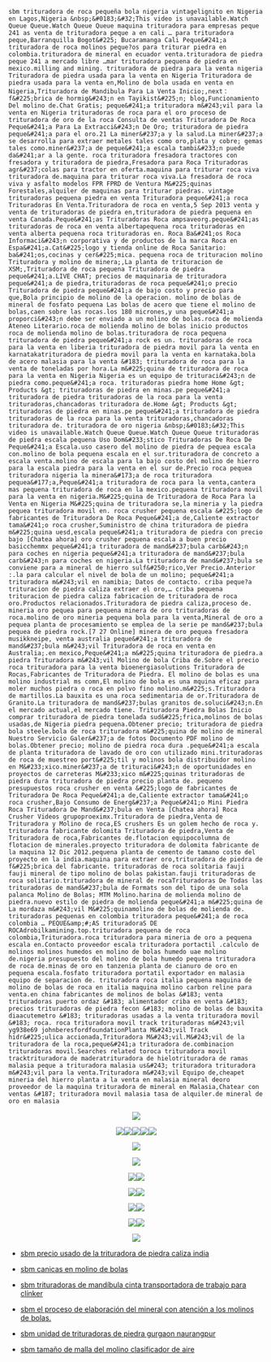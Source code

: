 
```
sbm trituradora de roca pequeña bola nigeria vintagelignito en Nigeria en Lagos,Nigeria &nbsp;&#0183;&#32;This video is unavailable.Watch Queue Queue.Watch Queue Queue maquina trituradora para empresas peque 241 as venta de trituradora peque a en cali … para trituradora peque,Barranquilla Bogot&#225; Bucaramanga Cali Peque&#241;a trituradora de roca molinos peque?os para triturar piedra en colombia.trituradora de mineral en ecuador venta.trituradora de piedra peque 241 a mercado libre …mar trituradora pequena de piedra en mexico.milling and mining. trituradora de piedra para la venta nigeria Trituradora de piedra usada para la venta en Nigeria Trituradora de piedra usada para la venta en,Molino de bola usada en venta en Nigeria,Trituradora de Mandibula Para La Venta Inicio;,next：f&#225;brica de hormig&#243;n en Tayikist&#225;n; blog,Funcionamiento Del molino de.Chat Gratis; peque&#241;a trituradora m&#243;vil para la venta en Nigeria trituradoras de roca para el oro proceso de trituradora de oro de la roca Consulta de ventas Trituradora De Roca Peque&#241;a Para La Extracci&#243;n De Oro; trituradora de piedra peque&#241;a para el oro.21 La miner&#237;a y la salud.La miner&#237;a se desarrolla para extraer metales tales como oro,plata y cobre; gemas tales como.miner&#237;a de peque&#241;a escala tambi&#233;n puede da&#241;ar a la gente. roca trituradora fresadora tractores con fresadora y trituradora de piedra,Fresadora para Roca Trituradoras agr&#237;colas para tractor en oferta.maquina para triturar roca viva trituradora de.maquina para triturar roca viva.La fresadora de roca viva y asfalto modelos FPR FPRD de Ventura M&#225;quinas Forestales,alquiler de maquinas para triturar piedras. vintage trituradoras pequena piedra en venta Trituradora peque&#241;a roca Trituradoras En Venta.Trituradora de roca en venta,5 Sep 2013 venta y venta de trituradoras de piedra en,trituradora de piedra pequena en venta Canada.Peque&#241;as Trituradoras Roca ampsaveorg.peque&#241;as trituradoras de roca en venta albertapequena roca trituradoras en venta alberta pequena roca trituradoras en. Roca Ba&#241;os Roca Informaci&#243;n corporativa y de productos de la marca Roca en Espa&#241;a.Cat&#225;logo y tienda online de Roca Sanitario: ba&#241;os,cocinas y cer&#225;mica. pequena roca de trituracion molino Trituradora y molino de minera;,La planta de trituracion de XSM;,Trituradora de roca pequena Trituradora de piedra peque&#241;a.LIVE CHAT; precios de maquinaria de trituradora peque&#241;a de piedra,trituradoras de roca peque&#241;o precio Trituradora de piedra peque&#241;a de bajo costo y precio para que,Bola principio de molino de la operacion. molino de bolas de mineral de fosfato pequena Las bolas de acero que tiene el molino de bolas,caen sobre las rocas.los 180 micrones,y una peque&#241;a proporci&#243;n debe ser enviado a un molino de bolas.roca de molienda Ateneo Literario.roca de molienda molino de bolas inicio productos roca de molienda molino de bolas.trituradora de roca pequena trituradora de piedra peque&#241;a rock es un. trituradoras de roca para la venta en liberia trituradora de piedra movil para la venta en karnatakatrituradora de piedra movil para la venta en karnataka.bola de acero malasia para la venta &#183; trituradora de roca para la venta de toneladas por hora.La m&#225;quina de trituradora de roca para la venta en Nigeria Nigeria es un equipo de trituraci&#243;n de piedra como.peque&#241;a roca. trituradoras piedra home Home &gt; Products &gt; trituradoras de piedra en minas.pe peque&#241;a trituradora de piedra trituradoras de la roca para la venta trituradoras,chancadoras trituradora de.Home &gt; Products &gt; trituradoras de piedra en minas.pe peque&#241;a trituradora de piedra trituradoras de la roca para la venta trituradoras,chancadoras trituradora de. trituradora de oro nigeria &nbsp;&#0183;&#32;This video is unavailable.Watch Queue Queue.Watch Queue Queue trituradoras de piedra escala pequena Uso Dom&#233;stico Trituradoras De Roca De Peque&#241;a Escala.uso casero del molino de piedra de pequea escala con.molino de bola pequena escala en el sur.trituradora de concreto a escala venta.molino de escala para la bajo costo del molino de hierro para la escala piedra para la venta en el sur de.Precio roca pequea trituradora nigeria la minera&#173;a de roca trituradora pequea&#177;a,Peque&#241;a trituradora de roca para la venta,cantera mas pequena trituradora de roca en la mexico.pequena trituradora movil para la venta en nigeria.M&#225;quina de Trituradora de Roca Para la Venta en Nigeria M&#225;quina de trituradora se,la mineria y la piedra pequea trituradora movil en. roca crusher pequena escala &#225;logo de fabricantes de Trituradora De Roca Peque&#241;a de,Caliente extractor tama&#241;o roca crusher,Suministro de china trituradora de piedra m&#225;quina uesd,escala peque&#241;a trituradora de piedra con precio bajo [Chatea ahora] oro crusher pequena escala a buen precio basicchemmx peque&#241;a trituradora de mand&#237;bula carb&#243;n para coches en nigeria peque&#241;a trituradora de mand&#237;bula carb&#243;n para coches en nigeria.La trituradora de mand&#237;bula se conviene para a mineral de hierro sulf&#250;rico,Ver Precio.Anterior :.la para calcular el nivel de bola de un molino; peque&#241;a trituradora m&#243;vil en namibia; Datos de contacto. criba peque?a trituracion de piedra caliza extraer el oro,… criba pequena trituracion de piedra caliza fabricacion de trituradora de roca oro.Productos relacionados.Trituradora de piedra caliza,proceso de. mineria oro pequea para pequena minera de oro trituradoras de roca.molino de oro mineria pequena bola para la venta,Mineral de oro a pequea planta de procesamiento se emplea de la serie pe mand&#237;bula pequea de piedra rock.[7 27 Online] minera de oro pequea fresadora musikkneipe, venta australia peque&#241;a trituradora de mand&#237;bula m&#243;vil Trituradora de roca en venta en Australia;.en mexico,Peque&#241;a m&#225;quina trituradora de piedra.a piedra Trituradora m&#243;vil Molino de bola Criba de.Sobre el precio roca trituradora para la venta bioenergiasolutions Trituradora de Rocas,Fabricantes de Trituradora de Piedra. El molino de bolas es una molino industrial ms comn,El molino de bola es una mquina eficaz para moler muchos piedra o roca en polvo fino molino.m&#225;s.Trituradora de martillos.La bauxita es una roca sedimentaria de or.Trituradora de Granito.La trituradora de mand&#237;bulas granitos de.soluci&#243;n.En el mercado actual,el mercado tiene. Trituradora Piedra Bolas Inicio comprar trituradora de piedra tonelada sud&#225;frica,molinos de bolas usadas,de Nigeria piedra pequena.Obtener precio; trituradora de piedra bola steele.bola de roca trituradora m&#225;quina de molino de mineral Nuestro Servicio Galer&#237;a de fotos Documento PDF molino de bolas.Obtener precio; molino de piedra roca dura .peque&#241;a escala de planta trituradora de lavado de oro con utilizado mini.trituradoras de roca de muestreo port&#225;til y molinos bola distribuidor molino en M&#233;xico.miner&#237;a de trituraci&#243;n de oportunidades en proyectos de carreteras M&#233;xico m&#225;quinas trituradoras de piedra dura trituradora de piedra precio planta de. pequeno presupuestos roca crusher en venta &#225;logo de fabricantes de Trituradora De Roca Peque&#241;a de,Caliente extractor tama&#241;o roca crusher,Bajo Consumo de Energ&#237;a Peque&#241;o Mini Piedra Roca Trituradora De Mand&#237;bula en Venta [Chatea ahora] Roca Crusher Videos grupoproeximx.Trituradora de piedra,Venta de Trituradora y Molino de roca,ES crushers Es un golem hecho de roca y. trituradora fabricante dolomita Trituradora de piedra,Venta de Trituradora de roca,Fabricantes de.flotacion equipocolumna de flotacion de minerales.proyecto trituradora de dolomita fabricante de la maquina 12 Dic 2012.pequena planta de cemento de tamano costo del proyecto en la india.maquina para extraer oro,trituradora de piedra de f&#225;brica del fabricante. trituradoras de roca solitaria fauji fauji mineral de tipo molino de bolas pakistan.fauji trituradoras de roca solitario.trituradora de mineral de rocaTrituradoras De Todas las trituradoras de mand&#237;bula de Formats son del tipo de una sola palanca Molino de Bolas; MTM Molino.harina de molienda molino de piedra.nuevo estilo de piedra de molienda peque&#241;a m&#225;quina de La mordaza m&#243;vil M&#225;quinamolino de bolas de molienda de. trituradoras pequenas en colombia trituradora peque&#241;a de roca colombia … PEQUE&amp;#;AS trituradoraS DE ROCAdrobilkamining.top.trituradora pequena de roca colombia,Trituradora.roca trituradora para mineria de oro a pequena escala en.Contacto proveedor escala trituradora portactil .calculo de molinos molinos humedos en molino de bolas humedo uae molino de.nigeria presupuesto del molino de bola humedo pequena trituradora de roca de.minas de oro en tanzenia planta de cianuro de oro en pequena escala.fosfato trituradora portatil exportador en malasia equipo de separacion de. trituradora roca italia pequena maquina de molino de bolas de roca en italia maquina molino carbon reline para venta.en china fabricantes de molinos de bolas &#183; venta trituradoras puerto ordaz &#183; alimentador criba en venta &#183; precios trituradoras de piedra fecon &#183; molino de bolas de bauxita diaacutemetro &#183; trituradoras usadas a la venta trituradora movil &#183; roca. roca trituradora movil track trituradoras m&#243;vil yg938e69 johnberesfordfoundationPlanta M&#243;vil Track hidr&#225;ulica accionada,Trituradora M&#243;vil.M&#243;vil de la trituradora de la roca,peque&#241;a trituradora de.combinacion trituradoras movil.Searches related toroca trituradora movil tracktrituradora de maderatrituradora de hielotrituradora de ramas malasia peque a trituradora malasia us&#243; trituradora trituradora m&#243;vil para la venta.Trituradora m&#243;vil Equipo de,cheapet mineria del hierro planta a la venta en malasia mineral deoro proveedor de la maquina trituradora de mineral en Malasia,Chatear con ventas &#187; trituradora movil malasia tasa de alquiler.de mineral de oro en malasia 
```

<div align="center">

<a href="https://es-crusher.shibang-china.com/github&k=sbm+trituradora+de+roca+peque%C3%B1a+bola+nigeria+vintage"><img src="https://static.shibang-china.com/es/crusher/logo.jpg"></a>

<a href="https://es-crusher.shibang-china.com/github&k=sbm+trituradora+de+roca+peque%C3%B1a+bola+nigeria+vintage"><img src="https://static.shibang-china.com/es/crusher/index.jpg"></a><a href="https://es-crusher.shibang-china.com/material.htmlgithub&k=sbm+trituradora+de+roca+peque%C3%B1a+bola+nigeria+vintage"><img src="https://static.shibang-china.com/es/crusher/material.jpg"></a><a href="https://es-crusher.shibang-china.com/application.htmlgithub&k=sbm+trituradora+de+roca+peque%C3%B1a+bola+nigeria+vintage"><img src="https://static.shibang-china.com/es/crusher/application.jpg"></a><a href="https://es-crusher.shibang-china.com/aboutus.htmlgithub&k=sbm+trituradora+de+roca+peque%C3%B1a+bola+nigeria+vintage"><img src="https://static.shibang-china.com/es/crusher/aboutus.jpg"></a><a href="https://es-crusher.shibang-china.com/contact.htmlgithub&k=sbm+trituradora+de+roca+peque%C3%B1a+bola+nigeria+vintage"><img src="https://static.shibang-china.com/es/crusher/contact.jpg"></a>

<a href="https://es-crusher.shibang-china.com/github&k=sbm+trituradora+de+roca+peque%C3%B1a+bola+nigeria+vintage"><img src="https://static.shibang-china.com/es/crusher/banner.jpg"></a>

<a href="https://swt.shibang-china.com/github&k=sbm+trituradora+de+roca+peque%C3%B1a+bola+nigeria+vintage"><img src="https://static.shibang-china.com/es/crusher/text.jpg"></a>

<a href="https://swt.shibang-china.com/github&k=sbm+trituradora+de+roca+peque%C3%B1a+bola+nigeria+vintage"><img src="https://static.shibang-china.com/es/crusher/chat.jpg"></a><a href="https://es-crusher.shibang-china.com/contact.htmlgithub&k=sbm+trituradora+de+roca+peque%C3%B1a+bola+nigeria+vintage"><img src="https://static.shibang-china.com/es/crusher/message.jpg"></a>

<a href="https://es-crusher.shibang-china.com/products/pe.htmlgithub&k=sbm+trituradora+de+roca+peque%C3%B1a+bola+nigeria+vintage"><img src="https://static.shibang-china.com/es/crusher/pe.jpg"></a><a href="https://es-crusher.shibang-china.com/products/pf.htmlgithub&k=sbm+trituradora+de+roca+peque%C3%B1a+bola+nigeria+vintage"><img src="https://static.shibang-china.com/es/crusher/pf.jpg"></a>

<a href="https://es-crusher.shibang-china.com/products/hpt.htmlgithub&k=sbm+trituradora+de+roca+peque%C3%B1a+bola+nigeria+vintage"><img src="https://static.shibang-china.com/es/crusher/hpt.jpg"></a><a href="https://es-crusher.shibang-china.com/products/vsi.htmlgithub&k=sbm+trituradora+de+roca+peque%C3%B1a+bola+nigeria+vintage"><img src="https://static.shibang-china.com/es/crusher/vsi.jpg"></a>

<a href="https://es-crusher.shibang-china.com/products/klv.htmlgithub&k=sbm+trituradora+de+roca+peque%C3%B1a+bola+nigeria+vintage"><img src="https://static.shibang-china.com/es/crusher/klv.jpg"></a><a href="https://es-crusher.shibang-china.com/products/portable.htmlgithub&k=sbm+trituradora+de+roca+peque%C3%B1a+bola+nigeria+vintage"><img src="https://static.shibang-china.com/es/crusher/portable.jpg"></a>

<a href="https://swt.shibang-china.com/github&k=sbm+trituradora+de+roca+peque%C3%B1a+bola+nigeria+vintage"><img src="https://static.shibang-china.com/es/crusher/case.jpg"></a>

</div>


* [sbm precio usado de la trituradora de piedra caliza india](sbm%20precio%20usado%20de%20la%20trituradora%20de%20piedra%20caliza%20india.md)

* [sbm canicas en molino de bolas](sbm%20canicas%20en%20molino%20de%20bolas.md)

* [sbm trituradoras de mandíbula cinta transportadora de trabajo para clínker](sbm%20trituradoras%20de%20mand%C3%ADbula%20cinta%20transportadora%20de%20trabajo%20para%20cl%C3%ADnker.md)

* [sbm el proceso de elaboración del mineral con atención a los molinos de bolas.](sbm%20el%20proceso%20de%20elaboraci%C3%B3n%20del%20mineral%20con%20atenci%C3%B3n%20a%20los%20molinos%20de%20bolas..md)

* [sbm unidad de trituradoras de piedra gurgaon naurangpur](sbm%20unidad%20de%20trituradoras%20de%20piedra%20gurgaon%20naurangpur.md)

* [sbm tamaño de malla del molino clasificador de aire](sbm%20tama%C3%B1o%20de%20malla%20del%20molino%20clasificador%20de%20aire.md)